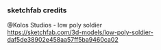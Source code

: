 ### sketchfab credits

@Kolos Studios - low poly soldier \
https://sketchfab.com/3d-models/low-poly-soldier-daf5de38902e458aa57ff5ba9460ca02
